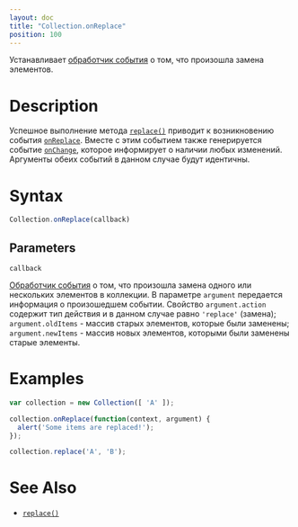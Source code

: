 ```yaml
---
layout: doc
title: "Collection.onReplace"
position: 100
---
```


Устанавливает [обработчик события](../../Script/) о том, что произошла замена элементов.

# Description

Успешное выполнение метода [`replace()`](../Collection.replace/) приводит к возникновению события
[`onReplace`](../Collection.onReplace/). Вместе с этим событием также генерируется событие
[`onChange`](../Collection.onChange/), которое информирует о наличии любых изменений.
Аргументы обеих событий в данном случае будут идентичны.

# Syntax

```js
Collection.onReplace(callback)
```

## Parameters

`callback`

[Обработчик события](../../Script/) о том, что произошла замена одного или нескольких
элементов в коллекции. В параметре `argument` передается информация о произошедшем событии.
Свойство `argument.action` содержит тип действия и в данном случае равно `'replace'` (замена);
`argument.oldItems` - массив старых элементов, которые были заменены; `argument.newItems` -
массив новых элементов, которыми были заменены старые элементы.

# Examples

```js
var collection = new Collection([ 'A' ]);

collection.onReplace(function(context, argument) {
  alert('Some items are replaced!');
});

collection.replace('A', 'B');
```

# See Also

* [`replace()`](../Collection.replace/)

